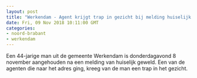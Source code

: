 ```yaml
---
layout: post
title: "Werkendam - Agent krijgt trap in gezicht bij melding huiselijk geweld"
date: Fri, 09 Nov 2018 10:11:00 GMT
categories: 
- noord-brabant 
- werkendam 
---
```


Een 44-jarige man uit de gemeente Werkendam is donderdagavond 8 november aangehouden na een melding van huiselijk geweld. Een van de agenten die naar het adres ging, kreeg van de man een trap in het gezicht.
